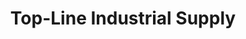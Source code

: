 ---
title: "Top-Line Industrial Supply"
url: /beaumont/top-line-industrial-supply/
shop: Baumarkt
---